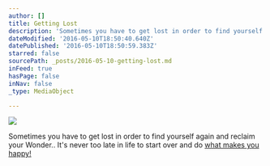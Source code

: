 ```yaml
---
author: []
title: Getting Lost
description: 'Sometimes you have to get lost in order to find yourself again and reclaim your Wonder.. It’s never too late in life to start over and do what makes you happy! '
dateModified: '2016-05-10T18:50:40.640Z'
datePublished: '2016-05-10T18:50:59.383Z'
starred: false
sourcePath: _posts/2016-05-10-getting-lost.md
inFeed: true
hasPage: false
inNav: false
_type: MediaObject

---
```

![](https://the-grid-user-content.s3-us-west-2.amazonaws.com/d6765b8d-acf6-4a70-ae45-89633c498da2.jpg)

Sometimes you have to get lost in order to find yourself again and reclaim your Wonder.. It's never too late in life to start over and do [what makes you happy!][0]

[0]: http://qz.com/670483/dont-be-anxious-about-the-arc-of-your-future-what-i-wish-id-known-at-30/ "what makes you happy!"